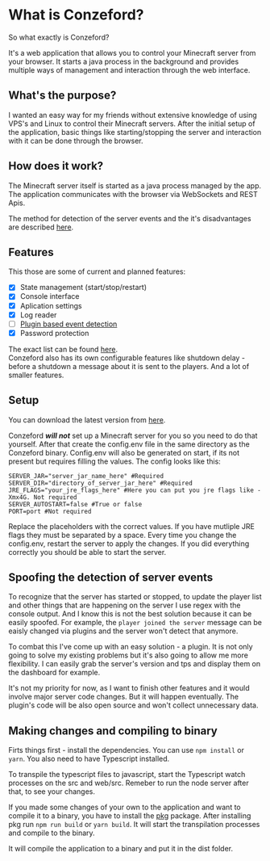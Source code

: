 # What is Conzeford?

So what exactly is Conzeford?

It's a web application that allows you to control your Minecraft server from your browser.
It starts a java process in the background and provides multiple ways of management and interaction through the web interface.

## What's the purpose?

I wanted an easy way for my friends without extensive knowledge of using VPS's and Linux to control their Minecraft servers.
After the initial setup of the application, basic things like starting/stopping the server and interaction with it can be done through the browser.

## How does it work?

The Minecraft server itself is started as a java process managed by the app. The application communicates with the browser via WebSockets and REST Apis.

The method for detection of the server events and the it's disadvantages are described [here](#Spoofing-the-detection-of-server-events).

## Features

This those are some of current and planned features:

-   [x] State management (start/stop/restart)
-   [x] Console interface
-   [x] Aplication settings
-   [x] Log reader
-   [ ] [Plugin based event detection](#Spoofing-the-detection-of-server-events)
-   [x] Password protection

The exact list can be found [here](https://github.com/UltimateDoge5/Conzeford/projects/1).  
Conzeford also has its own configurable features like shutdown delay - before a shutdown a message about it is sent to the players. And a lot of smaller features.

## Setup

You can download the latest version from [here](https://github.com/UltimateDoge5/Conzeford/releases).

Conzeford **_will not_** set up a Minecraft server for you so you need to do that yourself.
After that create the config.env file in the same directory as the Conzeford binary.
Config.env will also be generated on start, if its not present but requires filling the values.
The config looks like this:

```
SERVER_JAR="server_jar_name_here" #Required
SERVER_DIR="directory_of_server_jar_here" #Required
JRE_FLAGS="your_jre_flags_here" #Here you can put you jre flags like -Xmx4G. Not required
SERVER_AUTOSTART=false #True or false
PORT=port #Not required
```

Replace the placeholders with the correct values. If you have mutliple JRE flags they must be separated by a space.
Every time you change the config.env, restart the server to apply the changes.
If you did everything correctly you should be able to start the server.

## Spoofing the detection of server events

To recognize that the server has started or stopped, to update the player list and other things that are happening on the server I use regex with the console output. And I know this is not the best solution because it can be easily spoofed. For example, the `player joined the server` message can be eaisly changed via plugins and the server won't detect that anymore.

To combat this I've come up with an easy solution - a plugin. It is not only going to solve my existing problems but it's also going to allow me more flexibility. I can easily grab the server's version and tps and display them on the dashboard for example.

It's not my priority for now, as I want to finish other features and it would involve major server code changes. But it will happen eventually. The plugin's code will be also open source and won't collect unnecessary data.

## Making changes and compiling to binary

Firts things first - install the dependencies. You can use `npm install` or `yarn`.
You also need to have Typescript installed.

To transpile the typescript files to javascript, start the Typescript watch processes on the src and web/src.
Remeber to run the node server after that, to see your changes.

If you made some changes of your own to the application and want to compile it to a binary, you have to install the [pkg](https://www.npmjs.com/package/pkg) package.
After installing pkg run `npm run build` or `yarn build`. It will start the transpilation processes and compile to the binary.

It will compile the application to a binary and put it in the dist folder.
